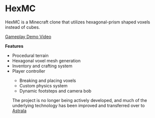 # HexMC

HexMC is a Minecraft clone that utilizes hexagonal-prism shaped voxels instead of cubes.

[Gameplay Demo Video](https://youtu.be/x_7VFMKwD7Q)

<strong>Features</strong>
<ul>
<li> Procedural terrain </li>
<li> Hexagonal voxel mesh generation </li>
<li> Inventory and crafting system </li>
<li> Player controller </li>
  <ul>
    <li> Breaking and placing voxels </li>
    <li> Custom physics system </li>
    <li> Dynamic footsteps and camera bob </li>
</ul>

The project is no longer being actively developed, and much of the underlying technology has been improved and transferred over to [Astrala](https://github.com/AxelYoung/Astrala)
